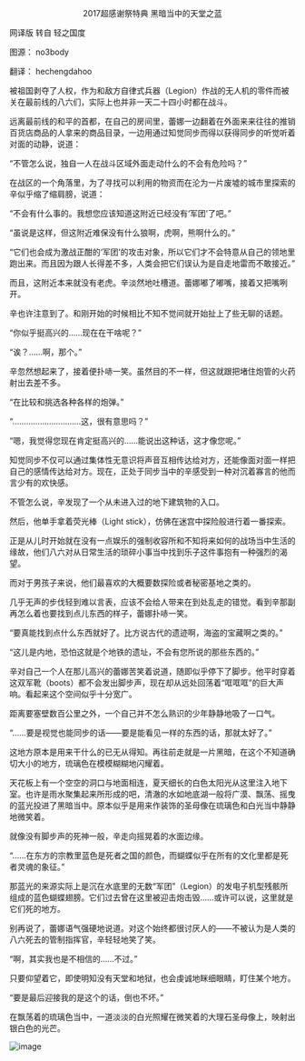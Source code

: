 <p align="center">2017超感谢祭特典 黑暗当中的天堂之蓝</p>

网译版 转自 轻之国度

图源： no3body

翻译： hechengdahoo

被祖国剥夺了人权，作为和敌方自律式兵器（Legion）作战的无人机的零件而被关在最前线的八六们，实际上也并非一天二十四小时都在战斗。

远离最前线的和平的首都，在自己的房间里，蕾娜一边翻着在外面来来往往的推销百货店商品的人拿来的商品目录，一边用通过知觉同步而得以获得同步的听觉听着对面的动静，说道：

“不管怎么说，独自一人在战斗区域外面走动什么的不会有危险吗？”

在战区的一个角落里，为了寻找可以利用的物资而在沦为一片废墟的城市里探索的辛似乎缩了缩肩膀，说道：

“不会有什么事的。我想您应该知道这附近已经没有‘军团’了吧。”

“虽说是这样，但这附近难保没有什么狼啊，虎啊，熊啊什么的。”

“它们也会成为激战正酣的‘军团’的攻击对象，所以它们才不会特意从自己的领地里跑出来。而且因为跟人长得差不多，人类会把它们误认为是自走地雷而不敢接近。”

而且，这附近本来就没有老虎。辛淡然地吐槽道。蕾娜嘟了嘟嘴，接着又把嘴咧开。

辛也许注意到了。和刚开始的时候相比不知不觉间就开始扯上了些无聊的话题。

“你似乎挺高兴的……现在在干啥呢？”

“诶？……啊，那个。”

辛忽然想起来了，接着便扑哧一笑。虽然目的不一样，但这就跟把堵住炮管的火药射出去差不多。

“在比较和挑选各种各样的炮弹。”

“…………………………这，很有意思吗？”

“嗯，我觉得您现在肯定挺高兴的……能说出这种话，这才像您呢。”

知觉同步不仅可以通过集体性无意识将声音互相传达给对方，还能像面对面一样把自己的感情传达给对方。现在，正处于同步当中的辛感受到一种对沉着寡言的他而言少有的欢快感。

不管怎么说，辛发现了一个从未进入过的地下建筑物的入口。

然后，他单手拿着荧光棒（Light stick），仿佛在迷宫中探险般进行着一番探索。

正是从儿时开始就在没有一点娱乐的强制收容所和不知将来如何的战场当中生活的缘故，他们八六对从日常生活的琐碎小事当中找到乐子这件事抱有一种强烈的渴望。

而对于男孩子来说，他们最喜欢的大概要数探险或者秘密基地之类的。

几乎无声的步伐轻到难以言表，应该不会给人带来在到处乱走的错觉。看到辛那副再怎么着也要找到点儿东西的样子，蕾娜扑哧一笑。

“要真能找到点什么东西就好了。比方说古代的遗迹啊，海盗的宝藏啊之类的。”

“这儿是内地，恐怕这就是个地铁的遗址，不会有您所说的那些东西的。”

辛对自己一个人在那儿高兴的蕾娜苦笑着说道，随即似乎停下了脚步。他平时穿着这双军靴（boots）都不会发出脚步声，现在却从远处回荡着“哐哐哐”的巨大声响。看起来这个空间似乎十分宽广。

距离要塞壁数百公里之外，一个自己并不怎么熟识的少年静静地吸了一口气。

“……要是视觉也能同步的话——要是能看见一样的东西的话，那就太好了。”

这地方原本是用来干什么的已无从得知。再往前走就是一片黑暗，在这个不知道确切大小的地方，琉璃色在模模糊糊地闪耀着。

天花板上有一个空空的洞口与地面相连，夏天细长的白色太阳光从这里注入地下室。也许是雨水聚集起来所形成的吧，清澈的水如地底湖一般将广漠、飘荡、摇曳的蓝光投进了黑暗当中。原本似乎是用来作装饰的圣母像在琉璃色和白光当中静静地微笑着。

就像没有脚步声的死神一般，辛走向摇晃着的水面边缘。

“……在东方的宗教里蓝色是死者之国的颜色，而蝴蝶似乎在所有的文化里都是死者灵魂的象征。”

那蓝光的来源实际上是沉在水底里的无数“军团”（Legion）的发电子机型残骸所组成的蓝色蝴蝶翅膀。它们过去曾在这里被迎击炮击毁……或许可以说，这里就是它们死的地方。

别再说了，蕾娜语气强硬地说道。对这个始终都很讨厌人的——不被认为是人类的八六死去的管制指挥官，辛轻轻地笑了笑。

“啊，其实我也是不相信的……不过。”

只要仰望着它，即使明知没有天堂和地狱，也会虔诚地眯细眼睛，盯住某个地方。

“要是最后迎接我的是这个的话，倒也不坏。”

在飘荡着的琉璃色当中，一道淡淡的白光照耀在微笑着的大理石圣母像上，映射出银白色的光芒。

![image](http://pic.wenku8.com/pictures/2/2231/88137/104559.jpg)

